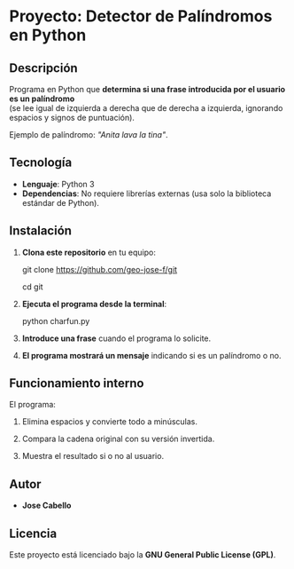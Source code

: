 # Proyecto: Detector de Palíndromos en Python

## Descripción

Programa en Python que **determina si una frase introducida por el usuario es un palíndromo**  
(se lee igual de izquierda a derecha que de derecha a izquierda, ignorando espacios y signos de puntuación).

Ejemplo de palíndromo: *"Anita lava la tina"*.

## Tecnología

- **Lenguaje**: Python 3  
- **Dependencias**: No requiere librerías externas (usa solo la biblioteca estándar de Python).

## Instalación

1. **Clona este repositorio** en tu equipo:

   git clone https://github.com/geo-jose-f/git
   
   cd git

2. **Ejecuta el programa desde la terminal**:

   python charfun.py

3. **Introduce una frase** cuando el programa lo solicite.

4. **El programa mostrará un mensaje** indicando si es un palíndromo o no.


## Funcionamiento interno

El programa:

1. Elimina espacios y convierte todo a minúsculas.

2. Compara la cadena original con su versión invertida.

3. Muestra el resultado si o no al usuario.


## Autor

- **Jose Cabello**

## Licencia

Este proyecto está licenciado bajo la **GNU General Public License (GPL)**.


